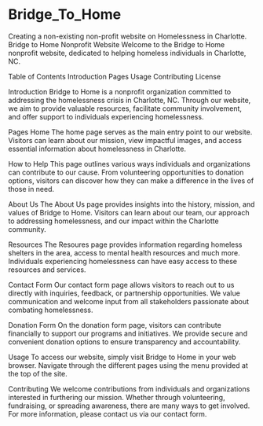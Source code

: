 # Bridge_To_Home
Creating a non-existing non-profit website on Homelessness in Charlotte. 
Bridge to Home Nonprofit Website
Welcome to the Bridge to Home nonprofit website, dedicated to helping homeless individuals in Charlotte, NC.

Table of Contents
Introduction
Pages
Usage
Contributing
License

Introduction
Bridge to Home is a nonprofit organization committed to addressing the homelessness crisis in Charlotte, NC. Through our website, we aim to provide valuable resources, facilitate community involvement, and offer support to individuals experiencing homelessness.

Pages
Home
The home page serves as the main entry point to our website. Visitors can learn about our mission, view impactful images, and access essential information about homelessness in Charlotte.

How to Help
This page outlines various ways individuals and organizations can contribute to our cause. From volunteering opportunities to donation options, visitors can discover how they can make a difference in the lives of those in need.

About Us
The About Us page provides insights into the history, mission, and values of Bridge to Home. Visitors can learn about our team, our approach to addressing homelessness, and our impact within the Charlotte community.

Resources
The Resoures page provides information regarding homeless shelters in the area, access to mental health resources and much more. Individuals experiencing homelessness can have easy access to these resources and services. 

Contact Form
Our contact form page allows visitors to reach out to us directly with inquiries, feedback, or partnership opportunities. We value communication and welcome input from all stakeholders passionate about combating homelessness.

Donation Form
On the donation form page, visitors can contribute financially to support our programs and initiatives. We provide secure and convenient donation options to ensure transparency and accountability.

Usage
To access our website, simply visit Bridge to Home in your web browser. Navigate through the different pages using the menu provided at the top of the site.

Contributing
We welcome contributions from individuals and organizations interested in furthering our mission. Whether through volunteering, fundraising, or spreading awareness, there are many ways to get involved. For more information, please contact us via our contact form.

